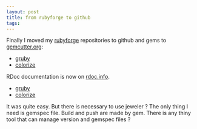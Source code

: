 ```yaml
---
layout: post
title: from rubyforge to github
tags: 
---
```


Finally I moved my [rubyforge](http://rubyforge.org/) repositories to github and gems to [gemcutter.org](http://gemcutter.org/):

 - [gruby](http://github.com/fazibear/gruby)
 - [colorize](http://github.com/fazibear/colorize)

RDoc documentation is now on [rdoc.info](http://rdoc.info/).

 - [gruby](http://rdoc.info/projects/fazibear/gruby)
 - [colorize](http://rdoc.info/projects/fazibear/colorize)
 
It was quite easy. But there is necessary to use jeweler ? The only thing I need is gemspec file. Build and push are made by gem. There is any thiny tool that can manage version and gemspec files ?